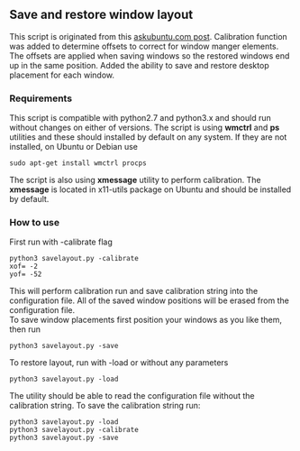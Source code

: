 ## Save and restore window layout
This script is originated from this [askubuntu.com post](https://askubuntu.com/questions/193569/is-there-a-way-to-store-the-current-desktop-layout). Calibration function was added to determine offsets to correct for window manger elements. The offsets are applied when saving windows so the restored windows end up in the same position. Added the ability to save and restore desktop placement for each window.

### Requirements
This script is compatible with python2.7 and python3.x and should run without changes on either of versions. The script is using **wmctrl** and **ps** utilities and these should installed by default on any system. If they are not installed, on Ubuntu or Debian use
```
sudo apt-get install wmctrl procps
```
The script is also using **xmessage** utility to perform calibration. The **xmessage** is located in x11-utils package on Ubuntu and should be installed by default.
### How to use
First run with -calibrate flag
```
python3 savelayout.py -calibrate
xof= -2
yof= -52
```
This will perform calibration run and save calibration string into the configuration file. All of the saved window positions will be erased from the configuration file.<br>
To save window placements first position your windows as you like them, then run

``` 
python3 savelayout.py -save
```
To restore layout, run with -load or without any parameters

```
python3 savelayout.py -load
```
The utility should be able to read the configuration file without the calibration string. To save the calibration string run:

```
python3 savelayout.py -load
python3 savelayout.py -calibrate
python3 savelayout.py -save
```

